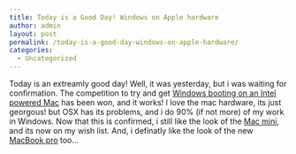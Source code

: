 ```yaml
---
title: Today is a Good Day! Windows on Apple hardware
author: admin
layout: post
permalink: /today-is-a-good-day-windows-on-apple-hardware/
categories:
  - Uncategorized
---
```

Today is an extreamly good day! Well, it was yesterday, but i was waiting for confirmation. The competition to try and get [Windows booting on an Intel powered Mac][1] has been won, and it works! I love the mac hardware, its just georgous! but OSX has its problems, and i do 90% (if not more) of my work in Windows. Now that this is confirmed, i still like the look of the [Mac mini][2], and its now on my wish list. And, i definatly like the look of the new [MacBook pro][3] too&#8230;

 [1]: http://www.winxponmac.com/
 [2]: http://www.apple.com/macmini
 [3]: http://www.apple.com/macbookpro